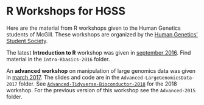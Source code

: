 # R Workshops for HGSS

Here are the material from R workshops given to the Human Genetics students of McGill. These workshops are organized by the [Human Genetics' Student Society](https://hgssmcgill.wordpress.com/).

The latest **Introduction to R** workshop was given in [september 2016](https://hgssmcgill.wordpress.com/workshops-seminars/r-workshops-2016-17/). Find material in the `Intro-Rbasics-2016` folder.

An **advanced workshop** on manipulation of large genomics data was given in [march 2017](https://hgssmcgill.wordpress.com/workshops-seminars/advanced-r-workshop/). The slides and code are in the `Advanced-LargeGenomicsData-2017` folder. See [`Advanced-Tidyverse-Bioconductor-2018`](https://github.com/jmonlong/HGSS_Rworkshops/tree/master/Advanced-Tidyverse-Bioconductor-2018) for the 2018 workshop. For the previous version of this workshop see the `Advanced-2015` folder.
